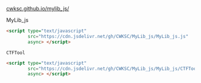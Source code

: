 [cwksc.github.io/mylib_js/](https://cwksc.github.io/MyLib_js/)

MyLib_js

```html
<script type="text/javascript" 
        src="https://cdn.jsdelivr.net/gh/CWKSC/MyLib_js/MyLib_js.js"
        async> </script>
```

`CTFTool`

```html
<script type="text/javascript" 
        src="https://cdn.jsdelivr.net/gh/CWKSC/MyLib_js/MyLib_js/CTFTool.js"
        async> </script>
```

